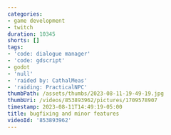 ```yaml
---
categories:
- game development
- twitch
duration: 10345
shorts: []
tags:
- 'code: dialogue manager'
- 'code: gdscript'
- godot
- 'null'
- 'raided by: CathalMeas'
- 'raiding: PracticalNPC'
thumbPath: /assets/thumbs/2023-08-11-19-49-19.jpg
thumbUri: /videos/853893962/pictures/1709578907
timestamp: 2023-08-11T14:49:19-05:00
title: bugfixing and minor features
videoId: '853893962'
---
```

